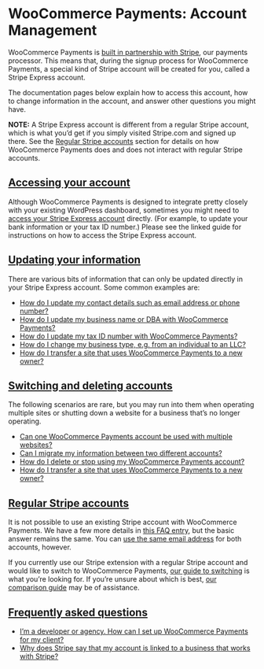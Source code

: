 # WooCommerce Payments: Account Management

WooCommerce Payments is [built in partnership with Stripe](https://woocommerce.com/document/payments/built-in-partnership-with-stripe/), our payments processor. This means that, during the signup process for WooCommerce Payments, a special kind of Stripe account will be created for you, called a Stripe Express account.

The documentation pages below explain how to access this account, how to change information in the account, and answer other questions you might have.

**NOTE:** A Stripe Express account is different from a regular Stripe account, which is what you’d get if you simply visited Stripe.com and signed up there. See the [Regular Stripe accounts](#regular-stripe-accounts) section for details on how WooCommerce Payments does and does not interact with regular Stripe accounts.

## [Accessing your account](#section-1)

Although WooCommerce Payments is designed to integrate pretty closely with your existing WordPress dashboard, sometimes you might need to [access your Stripe Express account](https://woocommerce.com/document/payments/faq/access-stripe-account/) directly. (For example, to update your bank information or your tax ID number.) Please see the linked guide for instructions on how to access the Stripe Express account.

## [Updating your information](#section-2)

There are various bits of information that can only be updated directly in your Stripe Express account. Some common examples are:

*   [How do I update my contact details such as email address or phone number?](https://woocommerce.com/document/payments/faq/update-my-contact-details-wc-payments/)
*   [How do I update my business name or DBA with WooCommerce Payments?](https://woocommerce.com/document/payments/faq/name-changes/)
*   [How do I update my tax ID number with WooCommerce Payments?](https://woocommerce.com/document/payments/faq/tax-id-changes/)
*   [How do I change my business type, e.g. from an individual to an LLC?](https://woocommerce.com/document/payments/faq/change-business-type/)
*   [How do I transfer a site that uses WooCommerce Payments to a new owner?](https://woocommerce.com/document/woocommerce-payments/account-management/transfer-site-to-new-owner/)

## [Switching and deleting accounts](#section-3)

The following scenarios are rare, but you may run into them when operating multiple sites or shutting down a website for a business that’s no longer operating.

*   [Can one WooCommerce Payments account be used with multiple websites?](https://woocommerce.com/document/payments/faq/can-one-woocommerce-payments-account-be-used-with-multiple-websites/)
*   [Can I migrate my information between two different accounts?](https://woocommerce.com/document/payments/faq/can-i-migrate-my-information-between-accounts/)
*   [How do I delete or stop using my WooCommerce Payments account?](https://woocommerce.com/document/payments/faq/how-do-i-delete-my-woocommerce-payments-account/)
*   [How do I transfer a site that uses WooCommerce Payments to a new owner?](https://woocommerce.com/document/woocommerce-payments/account-management/transfer-site-to-new-owner/)

## [Regular Stripe accounts](#regular-stripe-accounts)

It is not possible to use an existing Stripe account with WooCommerce Payments. We have a few more details in [this FAQ entry](https://woocommerce.com/document/payments/faq/existing-stripe-account/), but the basic answer remains the same. You can [use the same email address](https://woocommerce.com/document/payments/faq/how-do-i-sign-up-for-stripe-using-the-same-email-as-my-woocommerce-payments-account/) for both accounts, however.

If you currently use our Stripe extension with a regular Stripe account and would like to switch to WooCommerce Payments, [our guide to switching](https://woocommerce.com/document/migrating-to-woocommerce-payments-from-stripe/) is what you’re looking for. If you’re unsure about which is best, [our comparison guide](https://woocommerce.com/document/woocommerce-payments/compatibility/woocommerce-payments-vs-stripe-plugin-comparison/) may be of assistance.

## [Frequently asked questions](#faq)

*   [I’m a developer or agency. How can I set up WooCommerce Payments for my client?](https://woocommerce.com/document/payments/faq/developer-or-agency-setup/)
*   [Why does Stripe say that my account is linked to a business that works with Stripe?](https://woocommerce.com/document/stripe-account-linked-to-business-sign-in-directly/)